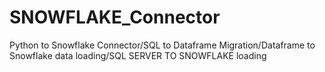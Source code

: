 # SNOWFLAKE_Connector
Python to Snowflake Connector/SQL to Dataframe Migration/Dataframe to Snowflake data loading/SQL SERVER TO SNOWFLAKE loading
